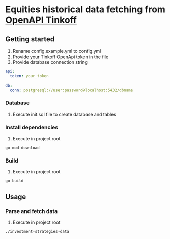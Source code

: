 # Equities historical data fetching from [OpenAPI Tinkoff](https://github.com/TinkoffCreditSystems/invest-openapi-go-sdk)

## Getting started

1. Rename config.example.yml to config.yml
2. Provide your Tinkoff OpenApi token in the file
3. Provide database connection string

```yaml
api:
  token: your_token

db:
  conn: postgresql://user:password@localhost:5432/dbname
```

### Database

1. Execute init.sql file to create database and tables

### Install dependencies

1. Execute in project root

```
go mod download
```

### Build

1. Execute in project root

```
go build
```

## Usage

### Parse and fetch data

1. Execute in project root

```
./investment-strategies-data
``` 
